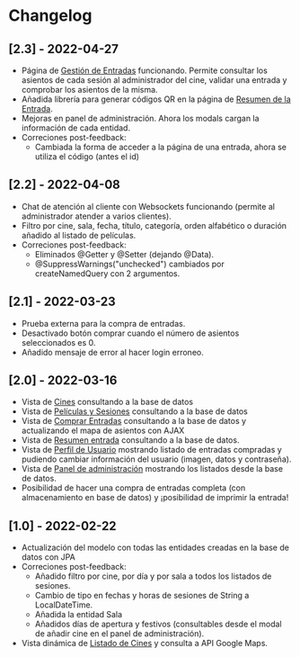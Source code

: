 # Changelog

## [2.3] - 2022-04-27
- Página de [Gestión de Entradas](http://localhost:8080/admin/gestion-entradas/) funcionando. Permite consultar los asientos de cada sesión al administrador del cine, validar una entrada y comprobar los asientos de la misma.
- Añadida librería para generar códigos QR en la página de [Resumen de la Entrada](http://localhost:8080/entradas/67G5HJ4F).
- Mejoras en panel de administración. Ahora los modals cargan la información de cada entidad.
- Correciones post-feedback:
  - Cambiada la forma de acceder a la página de una entrada, ahora se utiliza el código (antes el id)

## [2.2] - 2022-04-08
- Chat de atención al cliente con Websockets funcionando (permite al administrador atender a varios clientes).
- Filtro por cine, sala, fecha, título, categoría, orden alfabético o duración añadido al listado de películas.
- Correciones post-feedback:
  - Eliminados @Getter y @Setter (dejando @Data).
  - @SuppressWarnings("unchecked") cambiados por createNamedQuery con 2 argumentos.

## [2.1] - 2022-03-23
- Prueba externa para la compra de entradas.
- Desactivado botón comprar cuando el número de asientos seleccionados es 0.
- Añadido mensaje de error al hacer login erroneo.

## [2.0] - 2022-03-16
- Vista de [Cines](http://localhost:8080/cines/) consultando a la base de datos
- Vista de [Películas y Sesiones](http://localhost:8080/peliculas/) consultando a la base de datos
- Vista de [Comprar Entradas](http://localhost:8080/entradas/compra-entradas?sesion=1) consultando a la base de datos y actualizando el mapa de asientos con AJAX
- Vista de [Resumen entrada](http://localhost:8080/entradas/67G5HJ4F) consultando a la base de datos.
- Vista de [Perfil de Usuario](http://localhost:8080/user/1) mostrando listado de entradas compradas y pudiendo cambiar información del usuario (imagen, datos y contraseña).
- Vista de [Panel de administración](http://localhost:8080/admin/) mostrando los listados desde la base de datos.
- Posibilidad de hacer una compra de entradas completa (con almacenamiento en base de datos) y ¡posibilidad de imprimir la entrada!

## [1.0] - 2022-02-22
- Actualización del modelo con todas las entidades creadas en la base de datos con JPA
- Correciones post-feedback:
  - Añadido filtro por cine, por día y por sala a todos los listados de sesiones.
  - Cambio de tipo en fechas y horas de sesiones de String a LocalDateTime.
  - Añadida la entidad Sala
  - Añadidos días de apertura y festivos (consultables desde el modal de añadir cine en el panel de administración).
- Vista dinámica de [Listado de Cines](http://localhost:8080/cines/) y consulta a API Google Maps.
